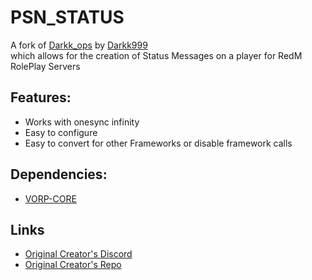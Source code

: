 # PSN_STATUS

A fork of [Darkk_ops](https://github.com/Darkk999/darkk_ops) by [Darkk999](https://github.com/Darkk999)  
which allows for the creation of Status Messages on a player for RedM RolePlay Servers

## Features:
- Works with onesync infinity
- Easy to configure
- Easy to convert for other Frameworks or disable framework calls

## Dependencies:
- [VORP-CORE](https://github.com/VORPCORE/VORP-Core)

## Links
- [Original Creator's Discord](https://discord.gg/tyz4bqv6ta)
- [Original Creator's Repo](https://github.com/Darkk999/darkk_ops)
